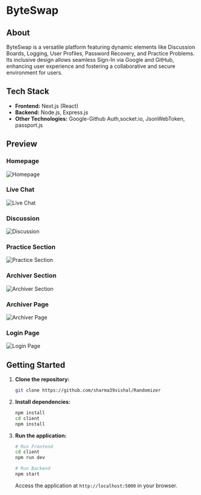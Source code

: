# ByteSwap

## About

ByteSwap is a versatile platform featuring dynamic elements like Discussion Boards, Logging, User Profiles, Password Recovery, and Practice Problems. Its inclusive design allows seamless Sign-In via Google and GitHub, enhancing user experience and fostering a collaborative and secure environment for users.

## Tech Stack

- **Frontend:** Next.js (React)
- **Backend:** Node.js, Express.js
- **Other Technologies:** Google-Github Auth,socket.io, JsonWebToken, passport.js

## Preview

### Homepage

![Homepage](https://firebasestorage.googleapis.com/v0/b/vishal-6ccf0.appspot.com/o/Screenshot%202023-11-17%20175856.png?alt=media&token=b0f2ba61-8820-454c-9800-c7f915b84a01)

<!-- Describe the homepage and its key features. -->

### Live Chat

![Live Chat](https://firebasestorage.googleapis.com/v0/b/vishal-6ccf0.appspot.com/o/Screenshot%202023-11-17%20175922.png?alt=media&token=76ae3e2e-6eae-436f-a2b2-102a8b0d5da9)

<!-- Include a brief description of the chat page, highlighting its functionalities. -->

### Discussion

![Discussion](https://firebasestorage.googleapis.com/v0/b/vishal-6ccf0.appspot.com/o/Screenshot%202023-11-17%20175951.png?alt=media&token=219742cc-fc2a-476d-abfa-b3f4aa2f41ab)


### Practice Section

![Practice Section](https://firebasestorage.googleapis.com/v0/b/vishal-6ccf0.appspot.com/o/Screenshot%202023-11-17%20180014.png?alt=media&token=8aac169c-5534-4f99-980d-c8a2622fd493)


### Archiver Section

![Archiver Section](https://firebasestorage.googleapis.com/v0/b/vishal-6ccf0.appspot.com/o/Screenshot%202023-11-17%20180034.png?alt=media&token=fdcd6f50-48c2-4f43-9f43-984f4ab3a9aa)

### Archiver Page

![Archiver Page ](https://firebasestorage.googleapis.com/v0/b/vishal-6ccf0.appspot.com/o/Screenshot%202023-11-17%20180059.png?alt=media&token=94342172-44c1-42d7-b4c0-c8a96d1354e3)

### Login Page

![Login Page ](https://firebasestorage.googleapis.com/v0/b/vishal-6ccf0.appspot.com/o/Screenshot%202023-11-17%20180122.png?alt=media&token=38a6f2ec-3ce3-4515-a96a-ae57442c5dfb)

<!-- Provide details about the APIs or any relevant architecture diagram. -->

## Getting Started

1. **Clone the repository:**
   ```bash
   git clone https://github.com/sharma39vishal/Randomizer
   ```

2. **Install dependencies:**
   ```bash
   npm install
   cd client
   npm install
   ```

3. **Run the application:**
   ```bash
   # Run Frontend
   cd client
   npm run dev

   # Run Backend
   npm start
   ```

   Access the application at `http://localhost:5000` in your browser.

